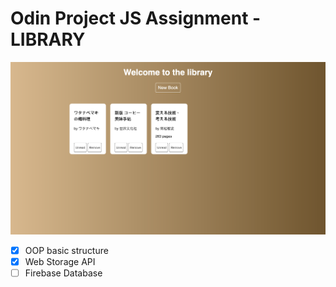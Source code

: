 # Odin Project JS Assignment - LIBRARY

[![demo](demo.png)](https://erxxx4321.github.io/library-vanillaJS/)

-   [x] OOP basic structure
-   [x] Web Storage API
-   [ ] Firebase Database
